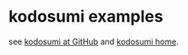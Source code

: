 # kodosumi examples

see [kodosumi at GitHub](https://github.com/masumi-network/kodosumi) and [kodosumi home](https://kodosumi.io).
